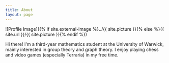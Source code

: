 ```yaml
---
title: About
layout: page
---
```

![Profile Image]({% if site.external-image %}../{{ site.picture }}{% else %}{{ site.url }}/{{ site.picture }}{% endif %})

<p> Hi there! I'm a third-year mathematics student at the University of Warwick, mainly interested in group theory and graph theory. I enjoy playing chess and video games (especially Terraria) in my free time.  </p>

